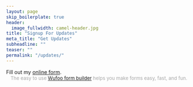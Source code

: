 ```yaml
---
layout: page
skip_boilerplate: true
header:
  image_fullwidth: camel-header.jpg
title: "Signup For Updates"
meta_title: "Get Updates"
subheadline: ""
teaser: ""
permalink: "/updates/"
---
```


<div id="wufoo-m15z3f6900wqxi3">
Fill out my <a href="https://camelworksinc.wufoo.com/forms/m15z3f6900wqxi3">online form</a>.
</div>
<div id="wuf-adv" style="font-family:inherit;font-size: small;color:#a7a7a7;text-align:center;display:block;">The easy to use <a href="http://www.wufoo.com/form-builder/">Wufoo form builder</a> helps you make forms easy, fast, and fun.</div>
<script type="text/javascript">var m15z3f6900wqxi3;(function(d, t) {
var s = d.createElement(t), options = {
'userName':'camelworksinc',
'formHash':'m15z3f6900wqxi3',
'autoResize':true,
'height':'260',
'async':true,
'host':'wufoo.com',
'header':'show',
'ssl':true};
s.src = ('https:' == d.location.protocol ? 'https://' : 'http://') + 'www.wufoo.com/scripts/embed/form.js';
s.onload = s.onreadystatechange = function() {
var rs = this.readyState; if (rs) if (rs != 'complete') if (rs != 'loaded') return;
try { m15z3f6900wqxi3 = new WufooForm();m15z3f6900wqxi3.initialize(options);m15z3f6900wqxi3.display(); } catch (e) {}};
var scr = d.getElementsByTagName(t)[0], par = scr.parentNode; par.insertBefore(s, scr);
})(document, 'script');</script>

